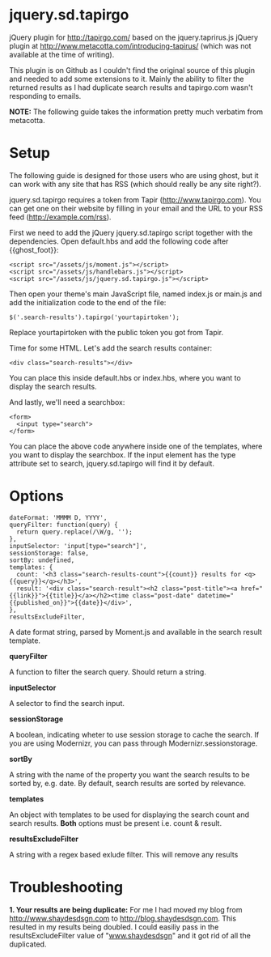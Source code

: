 # jquery.sd.tapirgo

jQuery plugin for http://tapirgo.com/ based on the jquery.taprirus.js jQuery plugin at  http://www.metacotta.com/introducing-tapirus/ (which was not available at the time of writing).

This plugin is on Github as I couldn't find the original source of this plugin and needed to add some extensions to it. Mainly the ability to filter the returned results as I had duplicate search results and tapirgo.com wasn't responding to emails.

**NOTE:** The following guide takes the information pretty much verbatim from metacotta.

# Setup

The following guide is designed for those users who are using ghost, but it can work with any site that has RSS (which should really be any site right?).

jquery.sd.tapirgo requires a token from Tapir (http://www.tapirgo.com). You can get one on their website by filling in your email and the URL to your RSS feed (http://example.com/rss).

First we need to add the jQuery jquery.sd.tapirgo script together with the dependencies. Open default.hbs and add the following code after {{ghost_foot}}:

```
<script src="/assets/js/moment.js"></script>
<script src="/assets/js/handlebars.js"></script>
<script src="/assets/js/jquery.sd.tapirgo.js"></script>
```

Then open your theme's main JavaScript file, named index.js or main.js and add the initialization code to the end of the file:

```
$('.search-results').tapirgo('yourtapirtoken');
```

Replace yourtapirtoken with the public token you got from Tapir.

Time for some HTML. Let's add the search results container:

```
<div class="search-results"></div>
```

You can place this inside default.hbs or index.hbs, where you want to display the search results.

And lastly, we'll need a searchbox:

```
<form>
  <input type="search">
</form>
```

You can place the above code anywhere inside one of the templates, where you want to display the searchbox. If the input element has the type attribute set to search, jquery.sd.tapirgo will find it by default.

# Options

```
dateFormat: 'MMMM D, YYYY',
queryFilter: function(query) {
  return query.replace(/\W/g, '');
},
inputSelector: 'input[type="search"]',
sessionStorage: false,
sortBy: undefined,
templates: {
  count: '<h3 class="search-results-count">{{count}} results for <q>{{query}}</q></h3>',
  result: '<div class="search-result"><h2 class="post-title"><a href="{{link}}">{{title}}</a></h2><time class="post-date" datetime="{{published_on}}">{{date}}</div>',
},
resultsExcludeFilter,
```

A date format string, parsed by Moment.js and available in the search result template.

**queryFilter**

A function to filter the search query. Should return a string.

**inputSelector**

A selector to find the search input.

**sessionStorage**

A boolean, indicating wheter to use session storage to cache the search. If you are using Modernizr, you can pass through Modernizr.sessionstorage.

**sortBy**

A string with the name of the property you want the search results to be sorted by, e.g. date. By default, search results are sorted by relevance.

**templates**

An object with templates to be used for displaying the search count and search results. **Both** options must be present i.e. count & result.

**resultsExcludeFilter**

A string with a regex based exlude filter. This will remove any results

# Troubleshooting

**1. Your results are being duplicate:** For me I had moved my blog from http://www.shaydesdsgn.com to http://blog.shaydesdsgn.com. This resulted in my results being doubled. I could easiliy pass in the resultsExcludeFilter value of "www.shaydesdsgn" and it got rid of all the duplicated.


